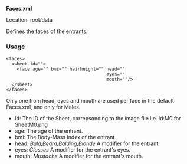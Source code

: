 **Faces.xml**

Location: root/data

Defines the faces of the entrants.

### Usage

```
<faces>
  <sheet id="">
    <face age="" bmi="" hairheight="" head=""
                                      eyes=""
                                      mouth=""/>
  </sheet>
</faces>
```

Only one from head, eyes and mouth are used per face in the default Faces.xml, and only for Males.

* id: The ID of the Sheet, correpsonding to the image file i.e. id:M0 for SheetM0.png
* age: The age of the entrant.
* bmi: The Body-Mass Index of the entrant.
* head: _Bald,Beard,Balding,Blonde_ A modifier for the entrant.
* eyes: _Glasses_ A modifier for the entrant's eyes.
* mouth: _Mustache_ A modifier for the entrant's mouth.
